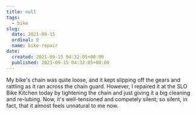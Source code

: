 ```yaml
---
title: null
tags:
  - bike
slug:
  date: 2021-09-15
  ordinal: 0
  name: bike-repair
date:
  created: 2021-09-15 04:32:05+00:00
  published: 2021-09-15 04:32:05+00:00
---
```


My bike's chain was quite loose, and it kept slipping off the gears and rattling
as it ran across the chain guard. However, I repaired it at the SLO Bike Kitchen
today by tightening the chain and just giving it a big cleaning and re-lubing.
Now, it's well-tensioned and competely silent; so silent, in fact, that it
almost feels unnatural to me now.
